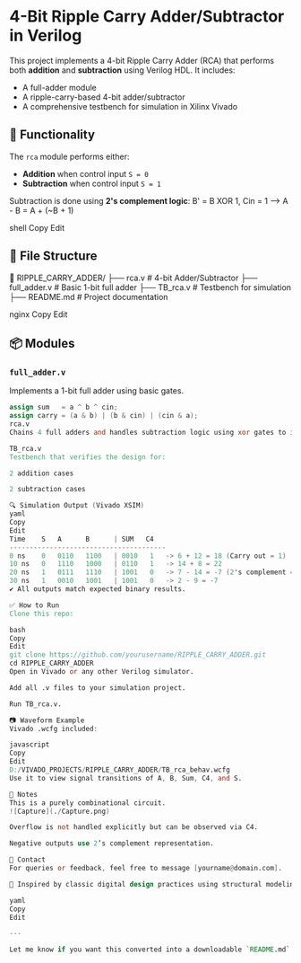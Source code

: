 # 4-Bit Ripple Carry Adder/Subtractor in Verilog

This project implements a 4-bit Ripple Carry Adder (RCA) that performs both **addition** and **subtraction** using Verilog HDL. It includes:
- A full-adder module
- A ripple-carry-based 4-bit adder/subtractor
- A comprehensive testbench for simulation in Xilinx Vivado

## 🧠 Functionality

The `rca` module performs either:
- **Addition** when control input `S = 0`
- **Subtraction** when control input `S = 1`

Subtraction is done using **2's complement logic**:
B' = B XOR 1, Cin = 1 --> A - B = A + (~B + 1)

shell
Copy
Edit

## 📁 File Structure

📂 RIPPLE_CARRY_ADDER/
├── rca.v # 4-bit Adder/Subtractor
├── full_adder.v # Basic 1-bit full adder
├── TB_rca.v # Testbench for simulation
├── README.md # Project documentation

nginx
Copy
Edit

## 📦 Modules

### `full_adder.v`

Implements a 1-bit full adder using basic gates.

```verilog
assign sum   = a ^ b ^ cin;
assign carry = (a & b) | (b & cin) | (cin & a);
rca.v
Chains 4 full adders and handles subtraction logic using xor gates to invert B if S = 1.

TB_rca.v
Testbench that verifies the design for:

2 addition cases

2 subtraction cases

🔍 Simulation Output (Vivado XSIM)
yaml
Copy
Edit
Time    S   A      B      | SUM   C4
---------------------------------------
0 ns    0   0110   1100   | 0010   1   -> 6 + 12 = 18 (Carry out = 1)
10 ns   0   1110   1000   | 0110   1   -> 14 + 8 = 22
20 ns   1   0111   1110   | 1001   0   -> 7 - 14 = -7 (2's complement = 1001)
30 ns   1   0010   1001   | 1001   0   -> 2 - 9 = -7
✔️ All outputs match expected binary results.

✅ How to Run
Clone this repo:

bash
Copy
Edit
git clone https://github.com/yourusername/RIPPLE_CARRY_ADDER.git
cd RIPPLE_CARRY_ADDER
Open in Vivado or any other Verilog simulator.

Add all .v files to your simulation project.

Run TB_rca.v.

📷 Waveform Example
Vivado .wcfg included:

javascript
Copy
Edit
D:/VIVADO_PROJECTS/RIPPLE_CARRY_ADDER/TB_rca_behav.wcfg
Use it to view signal transitions of A, B, Sum, C4, and S.

📌 Notes
This is a purely combinational circuit.
![Capture](./Capture.png)

Overflow is not handled explicitly but can be observed via C4.

Negative outputs use 2’s complement representation.

📧 Contact
For queries or feedback, feel free to message [yourname@domain.com].

🔗 Inspired by classic digital design practices using structural modeling in Verilog.

yaml
Copy
Edit

---

Let me know if you want this converted into a downloadable `README.md` file, or if you'd like to add waveform screenshots too!








